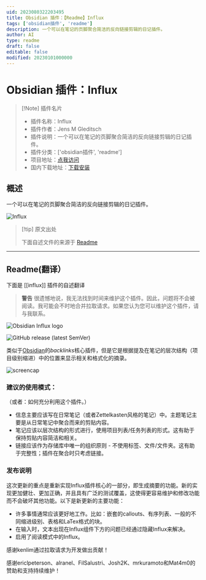 ```yaml
---
uid: 2023080322203495
title: Obsidian 插件：【Readme】Influx
tags: ['obsidian插件', 'readme']
description: 一个可以在笔记的页脚聚合简洁的反向链接剪辑的日记插件。
author: AI
type: readme
draft: false
editable: false
modified: 20230101000000
---
```


# Obsidian 插件：Influx

> [!Note] 插件名片
> - 插件名称：Influx
> - 插件作者：Jens M Gleditsch
> - 插件说明：一个可以在笔记的页脚聚合简洁的反向链接剪辑的日记插件。
> - 插件分类：['obsidian插件', 'readme']
> - 项目地址：[点我访问](https://github.com/jensmtg/influx)
> - 国内下载地址：[下载安装](https://pkmer.cn/products/plugin/pluginMarket/?influx)

## 概述

一个可以在笔记的页脚聚合简洁的反向链接剪辑的日记插件。

![Influx](https://cdn.pkmer.cn/covers/influx.png!pkmer)

> [!tip] 原文出处
> 
>下面自述文件的来源于 [Readme](https://ghproxy.net/https://raw.githubusercontent.com/jensmtg/influx/master/README.md)
> 

---

## Readme(翻译）

下面是 [[influx]] 插件的自述翻译


> **警告**
> 很遗憾地说，我无法找到时间来维护这个插件。因此，问题将不会被阅读。我可能会不时地合并拉取请求。如果您认为您可以维护这个插件，请与我联系。
> 
![Obsidian Influx logo](https://user-images.githubusercontent.com/6455628/178807529-785b29cd-b1d7-4586-99de-5b4411d8fd17.png)

![GitHub release (latest SemVer)](https://img.shields.io/github/v/release/jensmtg/influx?style=for-the-badge&sort=semver)

类似于[Obsidian](https://obsidian.md/)的*backlinks*核心插件，但是它是根据提及在笔记的层次结构（项目级别缩进）中的位置来显示相关和格式化的摘录。

![screencap](https://user-images.githubusercontent.com/6455628/196566154-404086ad-9a6c-49b0-bb5c-f7335090e2fb.png)
### 建议的使用模式：
（或者：如何充分利用这个插件。）

* 信息主要应该写在日常笔记（或者Zettelkasten风格的笔记）中。主题笔记主要是从日常笔记中聚合而来的剪贴内容。
* 笔记应该以层次结构的形式进行，使用项目列表/任务列表的形式。这有助于保持剪贴内容简洁和相关。
* 链接应该作为存储库中唯一的组织原则 - 不使用标签、文件/文件夹。这有助于完整性；插件在聚合时只考虑链接。

### 发布说明

这次更新的重点是重新实现Influx插件核心的一部分，即生成摘要的功能。新的实现更加健壮、更加正确，并且具有广泛的测试覆盖，这使得更容易维护和修改功能而不会破坏其他功能。以下是新更新的主要功能：

* 许多事情通常应该更好地工作。比如：嵌套的callouts、有序列表、一般的不同缩进级别、表格和LaTex格式的块。
* 在输入时，文本出现在Influx组件下方的问题已经通过隐藏Influx来解决。
* 启用了阅读模式中的Influx。

感谢kenlim通过拉取请求为开发做出贡献！

感谢ericlpeterson、alranel、FilSalustri、Josh2K、mrkuramoto和Mat4m0的赞助和支持持续维护！



